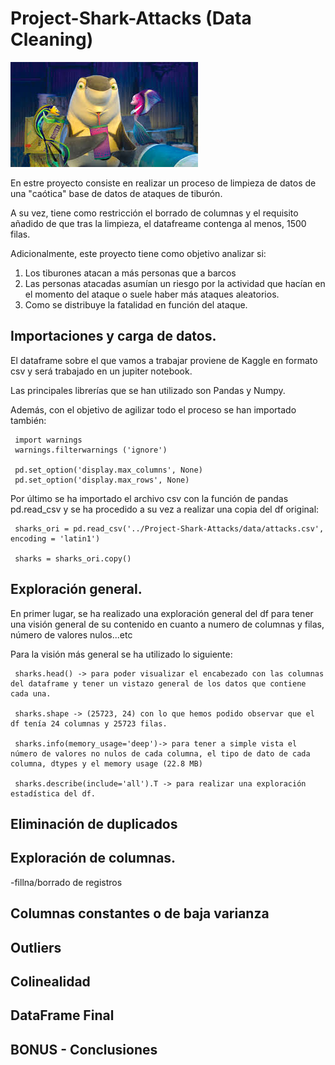 # Project-Shark-Attacks (Data Cleaning)

![Portada](https://github.com/BeaZatarain/Project-Shark-Attacks/blob/main/imagenes/titulo.jpg)



En estre proyecto consiste en realizar un proceso de limpieza de datos de una "caótica" base de datos de ataques de tiburón. 

A su vez, tiene como restricción el borrado de columnas y el requisito añadido de que tras la limpieza, el datafreame contenga al menos, 1500 filas. 

Adicionalmente, este proyecto tiene como objetivo analizar si:
 1. Los tiburones atacan a más personas que a barcos 
 2. Las personas atacadas asumían un riesgo por la actividad que hacían en     el momento del ataque o suele haber más ataques aleatorios.
 3. Como se distribuye la fatalidad en función del ataque.


## Importaciones y carga de datos.

El dataframe sobre el que vamos a trabajar proviene de Kaggle en formato csv y será trabajado en un jupiter notebook. 

Las principales librerías que se han utilizado son Pandas y Numpy.

Además, con el objetivo de agilizar todo el proceso se han importado también:

     import warnings
     warnings.filterwarnings ('ignore')

     pd.set_option('display.max_columns', None)
     pd.set_option('display.max_rows', None)
     
Por último se ha importado el archivo csv con la función de pandas pd.read_csv y se ha procedido a su vez a realizar una copia del df original:

     sharks_ori = pd.read_csv('../Project-Shark-Attacks/data/attacks.csv',      encoding = 'latin1')

     sharks = sharks_ori.copy()


## Exploración general.

En primer lugar, se ha realizado una exploración general del df para tener una visión general de su contenido en cuanto a numero de columnas y filas, número de valores nulos...etc

Para la visión más general se ha utilizado lo siguiente:

     sharks.head() -> para poder visualizar el encabezado con las columnas del dataframe y tener un vistazo general de los datos que contiene          cada una. 
     
     sharks.shape -> (25723, 24) con lo que hemos podido observar que el df tenía 24 columnas y 25723 filas. 
     
     sharks.info(memory_usage='deep')-> para tener a simple vista el número de valores no nulos de cada columna, el tipo de dato de cada columna, dtypes y el memory usage (22.8 MB)
     
     sharks.describe(include='all').T -> para realizar una exploración estadística del df.
     

     
     




## Eliminación de duplicados

## Exploración de columnas.

-fillna/borrado de registros



## Columnas constantes o de baja varianza

## Outliers

## Colinealidad

## DataFrame Final

## BONUS - Conclusiones